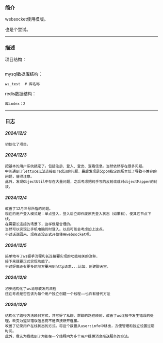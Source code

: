 ### 简介

websocket使用模版。

也是个尝试。

---

### 描述

项目结构：

```shell

```

mysql数据库结构：

```shell
ws_test  # 库名称
```

redis数据结构：

```shell
库index：2
```

---

### 日志

#### *2024/12/2*

```text
初始化了项目。
```

#### *2024/12/3*

```text
把基本的用户系统搞定了。包括注册、登入、登出、查看信息。当然依然存在很多问题。
中间遇到了lettuce无法连接到redis的问题，最后发现是父pom指定的版本低了导致不兼容的问题，值得注意。
此外，发现ObjectUtil中存在大量问题，之后考虑把纯手写的反射改成对objectMapper的封装。
```

#### *2024/12/4*

```text
改善了12月三号所指的问题。
现在的用户登入模式是：单点登入，登入后立即作废原先登入状态（如果有），使其它节点下线。
在需要长连接的场景下，这样做是合理的。
当然可以实现让手机电脑同时登入。以后可能会考虑加上这点。
不过话说回来，现在还没正式开始使用websocket呢。
```

#### *2024/12/5*

```text
简单地写了ws握手流程和长连接要实现的功能相关的注释，
接下来就要正式实现功能了。
不过好像还有更多的地方要用到http请求...比如，创建聊天室。
```

#### *2024/12/8*

```text
初步结构化了ws消息收发的流程
还在考虑是否应该为每个用户独立创建一个线程——也许有替代方法
```

#### *2024/12/9*

```text
结构化了路径方法映射方式，并写好了私聊、群聊的路径映射，改善了ws连接中发生错误的处理，改变为返回错误信息而不是直接断开连接。
改善了记录用户在线状态的方式。将这个数据从user:info中移出，方便管理和独立设置过期时间。
此外，我认为我找到了为能在一个线程内为多个用户提供消息推送服务的方法。
```
